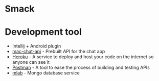 # Smack

# Development tool
* Intellij + Android plugin
* [mac-chat-api] - Prebuilt API for the chat app
* [Heroku] - A service to deploy and host your code on the internet so anyone can see it
* [Postman] - A tool to ease the process of building and testing APIs
* [mlab] - Mongo database service

[Heroku]: https://www.heroku.com/
[Postman]: https://www.getpostman.com/
[mlab]: https://mlab.com/
[mac-chat-api]: https://github.com/NearHuscarl/mac-chat-api/